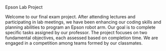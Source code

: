 Epson Lab Project



Welcome to our final exam project. After attending lectures and participating in lab meetings, we have been enhancing our coding skills and planning abilities to program an Epson robot arm. Our goal is to complete specific tasks assigned by our professor. The project focuses on two fundamental objectives, each assessed based on completion time. We are engaged in a competition among teams formed by our classmates.
